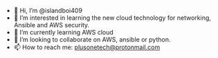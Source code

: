 - 👋 Hi, I’m @islandboi409 
- 👀 I’m interested in learning the new cloud technology for networking, Ansible and AWS security.
- 🌱 I’m currently learning AWS cloud 
- 💞️ I’m looking to collaborate on AWS, ansible or python.
- 📫 How to reach me:  plusonetech@protonmail.com 

<!---
islandboi409/islandboi409 is a ✨ special ✨ repository because its `README.md` (this file) appears on your GitHub profile.
You can click the Preview link to take a look at your changes.
--->
